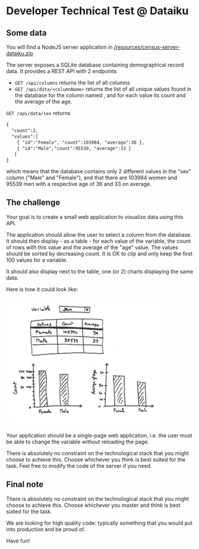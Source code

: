 # Developer Technical Test @ Dataiku

## Some data

You will find a NodeJS server application in [/resources/census-server-dataiku.zip](https://github.com/dataiku/census-challenge/blob/main/resources/census-server-dataiku.zip?raw=true)

The server exposes a SQLite database containing demographical record data. It provides a REST API with 2 endpoints
- `GET /api/columns` returns the list of all columns
- `GET /api/data/<columnName>` returns the list of all unique values found in the database for the column named <columnName>, and for each value its count and the average of the age.

`GET /api/data/sex` returns
```
{
  "count":2,
  "values":[
    { "id":"Female", "count":103984, "average":36 },
    { "id":"Male","count":95539, "average":33 }
   ]
}
```
which means that the database contains only 2 different values in the "sex" column ("Male" and "Female"),
and that there are 103984 women and 95539 men with a respective age of 36 and 33 on average.

## The challenge

Your goal is to create a small web application to visualize data using this API.
 
The application should allow the user to select a column from the database. It should then display - as a table - for each value of the variable, the count of rows with this value and the average of the "age" value. The values should be sorted by decreasing count. It is OK to clip and only keep the first 100 values for a variable. 

It should also display next to the table, one (or 2) charts displaying the same data.

Here is how it could look like:

![charts](https://github.com/dataiku/census-challenge/blob/main/resources/charts.png)
 
Your application should be a single-page web application, i.e. the user must be able to change
the variable without reloading the page.
 
There is absolutely no constraint on the technological stack that you might choose to achieve this. Choose whichever you think is best suited for the task. Feel free to modify the code of the server if you need.

## Final note
There is absolutely no constraint on the technological stack that you might choose to achieve this. Choose whichever you master and think is best suited for the task.

We are looking for high quality code: typically something that you would put into production and be proud of.

Have fun!
